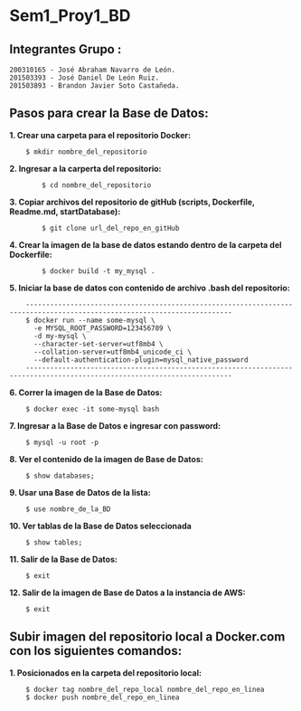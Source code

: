 # Sem1_Proy1_BD

## Integrantes Grupo :
```
200310165 - José Abraham Navarro de León.
201503393 - José Daniel De León Ruiz.
201503893 - Brandon Javier Soto Castañeda.
```
## Pasos para crear la Base de Datos:

**1. Crear una carpeta para el repositorio Docker:**
```
	$ mkdir nombre_del_repositorio
```

**2. Ingresar a la carperta del repositorio:**
```
        $ cd nombre_del_repositorio
```

**3. Copiar archivos del repositorio de gitHub (scripts, Dockerfile, Readme.md, startDatabase):**
```
        $ git clone url_del_repo_en_gitHub
```

**4. Crear la imagen de la base de datos estando dentro de la carpeta del Dockerfile:**
```
        $ docker build -t my_mysql .
```

**5. Iniciar la base de datos con contenido de archivo .bash del repositorio:**
```
	-------------------------------------------------------------------------------------------------------------------------
	$ docker run --name some-mysql \
	  -e MYSQL_ROOT_PASSWORD=123456789 \
	  -d my-mysql \
	  --character-set-server=utf8mb4 \
	  --collation-server=utf8mb4_unicode_ci \
 	  --default-authentication-plugin=mysql_native_password
	-------------------------------------------------------------------------------------------------------------------------
```

**6. Correr la imagen de la Base de Datos:**
```
	$ docker exec -it some-mysql bash
```

**7. Ingresar a la Base de Datos e ingresar con password:**
```
	$ mysql -u root -p
```

**8. Ver el contenido de la imagen de Base de Datos:**
```
	$ show databases; 
```

**9. Usar una Base de Datos de la lista:**
```
	$ use nombre_de_la_BD
```

**10. Ver tablas de la Base de Datos seleccionada**
```
	$ show tables;
```

**11. Salir de la Base de Datos:**
```
	$ exit
```

**12. Salir de la imagen de Base de Datos a la instancia de AWS:**
```
	$ exit
```

## Subir imagen del repositorio local a Docker.com con los siguientes comandos:

**1. Posicionados en la carpeta del repositorio local:**
```
	$ docker tag nombre_del_repo_local nombre_del_repo_en_linea
	$ docker push nombre_del_repo_en_linea
```
